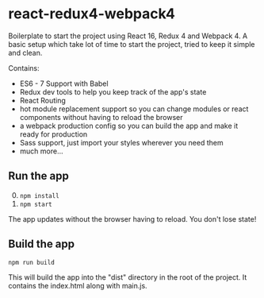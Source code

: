 # react-redux4-webpack4
Boilerplate to start the project using React 16, Redux 4 and Webpack 4.
A basic setup which take lot of time to start the project, tried to keep it simple and clean.

Contains: 

* ES6 - 7 Support with Babel
* Redux dev tools to help you keep track of the app's state
* React Routing
* hot module replacement support so you can change modules or react components without having to reload the browser
* a webpack production config so you can build the app and make it ready for production
* Sass support, just import your styles wherever you need them
* much more...


## Run the app

0. ```npm install```
0. ```npm start```

The app updates without the browser having to reload. You don't lose state!

## Build the app
```npm run build```

This will build the app into the "dist" directory in the root of the project. It contains the index.html along with main.js.